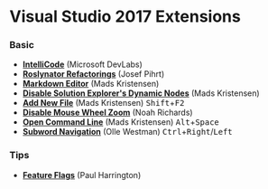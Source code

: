 ﻿# Visual Studio 2017 Extensions

### Basic
* **[IntelliCode](https://marketplace.visualstudio.com/items?itemName=VisualStudioExptTeam.VSIntelliCode)** (Microsoft DevLabs)
* **[Roslynator Refactorings](https://marketplace.visualstudio.com/items?itemName=josefpihrt.RoslynatorRefactorings)** (Josef Pihrt) 
* **[Markdown Editor](https://marketplace.visualstudio.com/items?itemName=MadsKristensen.MarkdownEditor)** (Mads Kristensen)  
* **[Disable Solution Explorer's Dynamic Nodes](https://marketplace.visualstudio.com/items?itemName=MadsKristensen.DisableSolutionExplorersDynamicNodes)** (Mads Kristensen)  
* **[Add New File](https://marketplace.visualstudio.com/items?itemName=MadsKristensen.AddNewFile)** (Mads Kristensen)  <kbd>Shift</kbd>+<kbd>F2</kbd>
* **[Disable Mouse Wheel Zoom](https://marketplace.visualstudio.com/items?itemName=NoahRichards.DisableMouseWheelZoom)** (Noah Richards)
* **[Open Command Line](https://marketplace.visualstudio.com/items?itemName=MadsKristensen.OpenCommandLine)** (Mads Kristensen) <kbd>Alt</kbd>+<kbd>Space</kbd>
* **[Subword Navigation](https://marketplace.visualstudio.com/items?itemName=OlleWestman.SubwordNavigation)** (Olle Westman)
  <kbd>Ctrl</kbd>+<kbd>Right</kbd>/<kbd>Left</kbd>


### Tips
* **[Feature Flags](https://marketplace.visualstudio.com/items?itemName=PaulHarrington.FeatureFlagsExtension)** (Paul Harrington)
